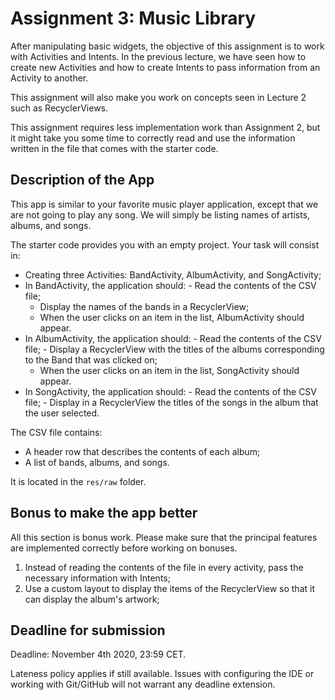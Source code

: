 # Assignment 3: Music Library

After manipulating basic widgets, the objective of this assignment is to
work with Activities and Intents. In the previous lecture, we have seen
how to create new Activities and how to create Intents to pass
information from an Activity to another.

This assignment will also make you work on concepts seen in Lecture 2
such as RecyclerViews.

This assignment requires less implementation work than Assignment 2, but
it might take you some time to correctly read and use the information
written in the file that comes with the starter code.

## Description of the App

This app is similar to your favorite music player application, except
that we are not going to play any song. We will simply be listing names
of artists, albums, and songs.

The starter code provides you with an empty project. Your task will
consist in:

- Creating three Activities: BandActivity, AlbumActivity, and
  SongActivity;
- In BandActivity, the application should: - Read the contents of the CSV file;
  - Display the names of the bands in a RecyclerView;
  - When the user clicks on an item in the list, AlbumActivity should
    appear.
- In AlbumActivity, the application should: - Read the contents of the CSV file; - Display a RecyclerView with the titles of the albums corresponding
  to the Band that was clicked on;
  - When the user clicks on an item in the list, SongActivity should
    appear.
- In SongActivity, the application should: - Read the contents of the CSV file; - Display in a RecyclerView the titles of the songs in the album
  that the user selected.

The CSV file contains:

- A header row that describes the contents of each album;
- A list of bands, albums, and songs.

It is located in the `res/raw` folder.

## Bonus to make the app better

All this section is bonus work. Please make sure that the principal
features are implemented correctly before working on bonuses.

1. Instead of reading the contents of the file in every activity, pass
   the necessary information with Intents;
2. Use a custom layout to display the items of the RecyclerView so
   that it can display the album's artwork;

## Deadline for submission

Deadline: November 4th 2020, 23:59 CET.

Lateness policy applies if still available. Issues with configuring the
IDE or working with Git/GitHub will not warrant any deadline extension.
